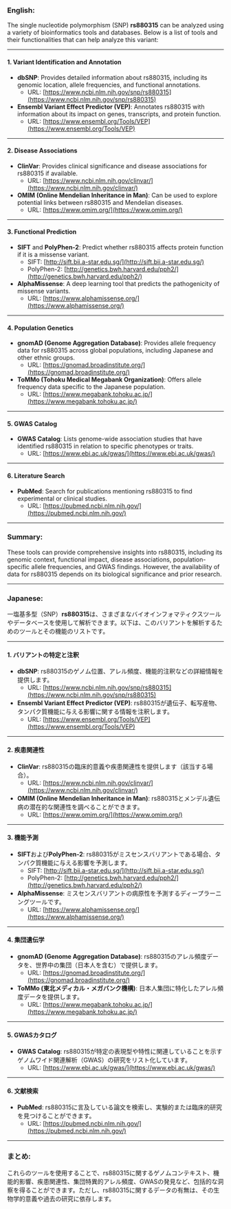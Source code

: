 ### English:
The single nucleotide polymorphism (SNP) **rs880315** can be analyzed using a variety of bioinformatics tools and databases. Below is a list of tools and their functionalities that can help analyze this variant:

---

#### 1. **Variant Identification and Annotation**
   - **dbSNP**: Provides detailed information about rs880315, including its genomic location, allele frequencies, and functional annotations.  
     - URL: [https://www.ncbi.nlm.nih.gov/snp/rs880315](https://www.ncbi.nlm.nih.gov/snp/rs880315)
   - **Ensembl Variant Effect Predictor (VEP)**: Annotates rs880315 with information about its impact on genes, transcripts, and protein function.  
     - URL: [https://www.ensembl.org/Tools/VEP](https://www.ensembl.org/Tools/VEP)

---

#### 2. **Disease Associations**
   - **ClinVar**: Provides clinical significance and disease associations for rs880315 if available.  
     - URL: [https://www.ncbi.nlm.nih.gov/clinvar/](https://www.ncbi.nlm.nih.gov/clinvar/)
   - **OMIM (Online Mendelian Inheritance in Man)**: Can be used to explore potential links between rs880315 and Mendelian diseases.  
     - URL: [https://www.omim.org/](https://www.omim.org/)

---

#### 3. **Functional Prediction**
   - **SIFT** and **PolyPhen-2**: Predict whether rs880315 affects protein function if it is a missense variant.  
     - SIFT: [http://sift.bii.a-star.edu.sg/](http://sift.bii.a-star.edu.sg/)  
     - PolyPhen-2: [http://genetics.bwh.harvard.edu/pph2/](http://genetics.bwh.harvard.edu/pph2/)
   - **AlphaMissense**: A deep learning tool that predicts the pathogenicity of missense variants.  
     - URL: [https://www.alphamissense.org/](https://www.alphamissense.org/)

---

#### 4. **Population Genetics**
   - **gnomAD (Genome Aggregation Database)**: Provides allele frequency data for rs880315 across global populations, including Japanese and other ethnic groups.  
     - URL: [https://gnomad.broadinstitute.org/](https://gnomad.broadinstitute.org/)
   - **ToMMo (Tohoku Medical Megabank Organization)**: Offers allele frequency data specific to the Japanese population.  
     - URL: [https://www.megabank.tohoku.ac.jp/](https://www.megabank.tohoku.ac.jp/)

---

#### 5. **GWAS Catalog**
   - **GWAS Catalog**: Lists genome-wide association studies that have identified rs880315 in relation to specific phenotypes or traits.  
     - URL: [https://www.ebi.ac.uk/gwas/](https://www.ebi.ac.uk/gwas/)

---

#### 6. **Literature Search**
   - **PubMed**: Search for publications mentioning rs880315 to find experimental or clinical studies.  
     - URL: [https://pubmed.ncbi.nlm.nih.gov/](https://pubmed.ncbi.nlm.nih.gov/)

---

### Summary:
These tools can provide comprehensive insights into rs880315, including its genomic context, functional impact, disease associations, population-specific allele frequencies, and GWAS findings. However, the availability of data for rs880315 depends on its biological significance and prior research.

---

### Japanese:
一塩基多型（SNP）**rs880315**は、さまざまなバイオインフォマティクスツールやデータベースを使用して解析できます。以下は、このバリアントを解析するためのツールとその機能のリストです。

---

#### 1. **バリアントの特定と注釈**
   - **dbSNP**: rs880315のゲノム位置、アレル頻度、機能的注釈などの詳細情報を提供します。  
     - URL: [https://www.ncbi.nlm.nih.gov/snp/rs880315](https://www.ncbi.nlm.nih.gov/snp/rs880315)
   - **Ensembl Variant Effect Predictor (VEP)**: rs880315が遺伝子、転写産物、タンパク質機能に与える影響に関する情報を注釈します。  
     - URL: [https://www.ensembl.org/Tools/VEP](https://www.ensembl.org/Tools/VEP)

---

#### 2. **疾患関連性**
   - **ClinVar**: rs880315の臨床的意義や疾患関連性を提供します（該当する場合）。  
     - URL: [https://www.ncbi.nlm.nih.gov/clinvar/](https://www.ncbi.nlm.nih.gov/clinvar/)
   - **OMIM (Online Mendelian Inheritance in Man)**: rs880315とメンデル遺伝病の潜在的な関連性を調べることができます。  
     - URL: [https://www.omim.org/](https://www.omim.org/)

---

#### 3. **機能予測**
   - **SIFT**および**PolyPhen-2**: rs880315がミスセンスバリアントである場合、タンパク質機能に与える影響を予測します。  
     - SIFT: [http://sift.bii.a-star.edu.sg/](http://sift.bii.a-star.edu.sg/)  
     - PolyPhen-2: [http://genetics.bwh.harvard.edu/pph2/](http://genetics.bwh.harvard.edu/pph2/)
   - **AlphaMissense**: ミスセンスバリアントの病原性を予測するディープラーニングツールです。  
     - URL: [https://www.alphamissense.org/](https://www.alphamissense.org/)

---

#### 4. **集団遺伝学**
   - **gnomAD (Genome Aggregation Database)**: rs880315のアレル頻度データを、世界中の集団（日本人を含む）で提供します。  
     - URL: [https://gnomad.broadinstitute.org/](https://gnomad.broadinstitute.org/)
   - **ToMMo (東北メディカル・メガバンク機構)**: 日本人集団に特化したアレル頻度データを提供します。  
     - URL: [https://www.megabank.tohoku.ac.jp/](https://www.megabank.tohoku.ac.jp/)

---

#### 5. **GWASカタログ**
   - **GWAS Catalog**: rs880315が特定の表現型や特性に関連していることを示すゲノムワイド関連解析（GWAS）の研究をリスト化しています。  
     - URL: [https://www.ebi.ac.uk/gwas/](https://www.ebi.ac.uk/gwas/)

---

#### 6. **文献検索**
   - **PubMed**: rs880315に言及している論文を検索し、実験的または臨床的研究を見つけることができます。  
     - URL: [https://pubmed.ncbi.nlm.nih.gov/](https://pubmed.ncbi.nlm.nih.gov/)

---

### まとめ:
これらのツールを使用することで、rs880315に関するゲノムコンテキスト、機能的影響、疾患関連性、集団特異的アレル頻度、GWASの発見など、包括的な洞察を得ることができます。ただし、rs880315に関するデータの有無は、その生物学的意義や過去の研究に依存します。